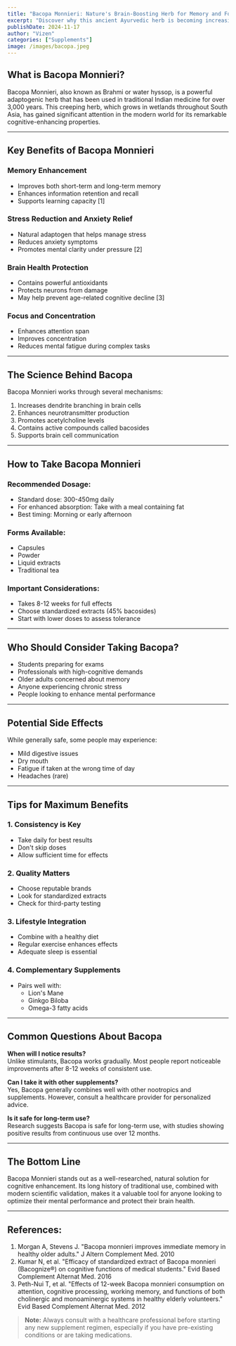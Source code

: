```yaml
---
title: "Bacopa Monnieri: Nature's Brain-Boosting Herb for Memory and Focus"
excerpt: "Discover why this ancient Ayurvedic herb is becoming increasingly popular among students, professionals, and anyone looking to enhance their cognitive performance naturally."
publishDate: 2024-11-17
author: "Vizen"
categories: ["Supplements"]
image: /images/bacopa.jpeg
---
```


## What is Bacopa Monnieri?

Bacopa Monnieri, also known as Brahmi or water hyssop, is a powerful adaptogenic herb that has been used in traditional Indian medicine for over 3,000 years. This creeping herb, which grows in wetlands throughout South Asia, has gained significant attention in the modern world for its remarkable cognitive-enhancing properties.

---

## Key Benefits of Bacopa Monnieri

### Memory Enhancement
- Improves both short-term and long-term memory
- Enhances information retention and recall
- Supports learning capacity [1]

### Stress Reduction and Anxiety Relief
- Natural adaptogen that helps manage stress
- Reduces anxiety symptoms
- Promotes mental clarity under pressure [2]

### Brain Health Protection
- Contains powerful antioxidants
- Protects neurons from damage
- May help prevent age-related cognitive decline [3]

### Focus and Concentration
- Enhances attention span
- Improves concentration
- Reduces mental fatigue during complex tasks

---

## The Science Behind Bacopa

Bacopa Monnieri works through several mechanisms:
1. Increases dendrite branching in brain cells
2. Enhances neurotransmitter production
3. Promotes acetylcholine levels
4. Contains active compounds called bacosides
5. Supports brain cell communication

---

## How to Take Bacopa Monnieri

### Recommended Dosage:
- Standard dose: 300-450mg daily
- For enhanced absorption: Take with a meal containing fat
- Best timing: Morning or early afternoon

### Forms Available:
- Capsules
- Powder
- Liquid extracts
- Traditional tea

### Important Considerations:
- Takes 8-12 weeks for full effects
- Choose standardized extracts (45% bacosides)
- Start with lower doses to assess tolerance

---

## Who Should Consider Taking Bacopa?

- Students preparing for exams
- Professionals with high-cognitive demands
- Older adults concerned about memory
- Anyone experiencing chronic stress
- People looking to enhance mental performance

---

## Potential Side Effects

While generally safe, some people may experience:
- Mild digestive issues
- Dry mouth
- Fatigue if taken at the wrong time of day
- Headaches (rare)

---

## Tips for Maximum Benefits

### 1. Consistency is Key
- Take daily for best results
- Don't skip doses
- Allow sufficient time for effects

### 2. Quality Matters
- Choose reputable brands
- Look for standardized extracts
- Check for third-party testing

### 3. Lifestyle Integration
- Combine with a healthy diet
- Regular exercise enhances effects
- Adequate sleep is essential

### 4. Complementary Supplements
- Pairs well with:
  - Lion's Mane
  - Ginkgo Biloba
  - Omega-3 fatty acids

---

## Common Questions About Bacopa

**When will I notice results?**  
Unlike stimulants, Bacopa works gradually. Most people report noticeable improvements after 8-12 weeks of consistent use.

**Can I take it with other supplements?**  
Yes, Bacopa generally combines well with other nootropics and supplements. However, consult a healthcare provider for personalized advice.

**Is it safe for long-term use?**  
Research suggests Bacopa is safe for long-term use, with studies showing positive results from continuous use over 12 months.

---

## The Bottom Line

Bacopa Monnieri stands out as a well-researched, natural solution for cognitive enhancement. Its long history of traditional use, combined with modern scientific validation, makes it a valuable tool for anyone looking to optimize their mental performance and protect their brain health.

---

## References:

1. Morgan A, Stevens J. "Bacopa monnieri improves immediate memory in healthy older adults." J Altern Complement Med. 2010  
2. Kumar N, et al. "Efficacy of standardized extract of Bacopa monnieri (Bacognize®) on cognitive functions of medical students." Evid Based Complement Alternat Med. 2016  
3. Peth-Nui T, et al. "Effects of 12-week Bacopa monnieri consumption on attention, cognitive processing, working memory, and functions of both cholinergic and monoaminergic systems in healthy elderly volunteers." Evid Based Complement Alternat Med. 2012  

> **Note:** Always consult with a healthcare professional before starting any new supplement regimen, especially if you have pre-existing conditions or are taking medications.
